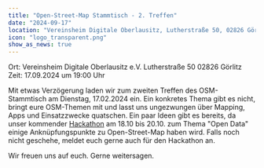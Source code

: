 ```yaml
---
title: "Open-Street-Map Stammtisch - 2. Treffen"
date: "2024-09-17"
location: "Vereinsheim Digitale Oberlausitz, Lutherstraße 50, 02826 Görlitz"
icon: "logo_transparent.png"
show_as_news: true
---
```



Ort: Vereinsheim Digitale Oberlausitz e.V.
Lutherstraße 50
02826 Görlitz  
Zeit: 17.09.2024 um 19:00 Uhr

Mit etwas Verzögerung laden wir zum zweiten Treffen des OSM-Stammtisch am Dienstag, 17.02.2024 ein.
Ein konkretes Thema gibt es nicht, bringt eure OSM-Themen mit und lasst uns ungezwungen
über Mapping, Apps und Einsatzzwecke quatschen.
Ein paar Ideen gibt es bereits, da unser kommender [Hackathon](https://hackathon2024.digitiale-oberlausitz.eu) am 18.10
bis 20.10. zum Thema "Open Data" einige
Anknüpfungspunkte zu Open-Street-Map haben wird. Falls noch nicht geschehe, meldet euch gerne auch für
den Hackathon an.

Wir freuen uns auf euch. Gerne weitersagen.
